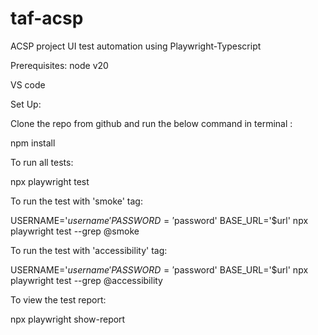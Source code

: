 # taf-acsp
ACSP project UI test automation using Playwright-Typescript

Prerequisites:
node v20

VS code

Set Up:

Clone the repo from github and run the below command in terminal :

npm install

To run all tests:

npx playwright test

To run the test with 'smoke' tag:

USERNAME='$username' PASSWORD='$password' BASE_URL='$url' npx playwright test --grep @smoke

To run the test with 'accessibility' tag:

USERNAME='$username' PASSWORD='$password' BASE_URL='$url' npx playwright test --grep @accessibility

To view the test report:

npx playwright show-report


